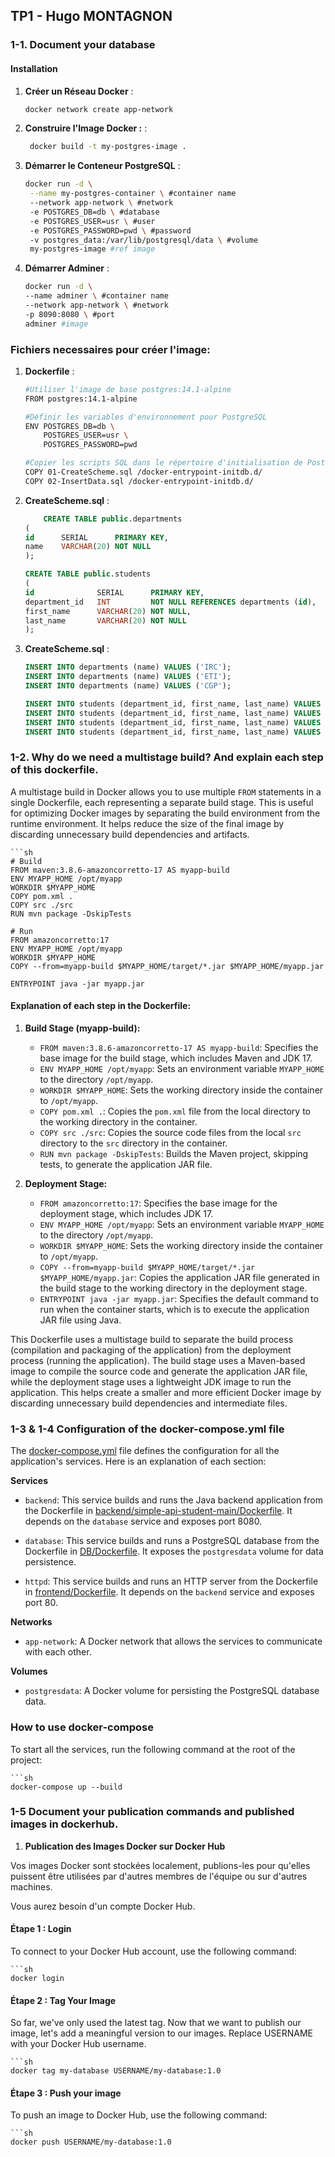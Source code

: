## TP1 - Hugo MONTAGNON

### 1-1. Document your database

#### Installation

1. **Créer un Réseau Docker** :
   ```sh
   docker network create app-network

2. **Construire l'Image Docker :** :
   ```sh
    docker build -t my-postgres-image .

3. **Démarrer le Conteneur PostgreSQL** :
   ```sh
   docker run -d \
    --name my-postgres-container \ #container name
    --network app-network \ #network
    -e POSTGRES_DB=db \ #database
    -e POSTGRES_USER=usr \ #user 
    -e POSTGRES_PASSWORD=pwd \ #password
    -v postgres_data:/var/lib/postgresql/data \ #volume
    my-postgres-image #ref image

4. **Démarrer Adminer** :
    ```sh
    docker run -d \ 
    --name adminer \ #container name
    --network app-network \ #network
    -p 8090:8080 \ #port
    adminer #image


### Fichiers necessaires pour créer l'image:

1. **Dockerfile** :

    ```sh
    #Utiliser l'image de base postgres:14.1-alpine
    FROM postgres:14.1-alpine

    #Définir les variables d'environnement pour PostgreSQL
    ENV POSTGRES_DB=db \
        POSTGRES_USER=usr \
        POSTGRES_PASSWORD=pwd

    #Copier les scripts SQL dans le répertoire d'initialisation de PostgreSQL
    COPY 01-CreateScheme.sql /docker-entrypoint-initdb.d/
    COPY 02-InsertData.sql /docker-entrypoint-initdb.d/

2. **CreateScheme.sql** :
    ```sql
        CREATE TABLE public.departments
    (
    id      SERIAL      PRIMARY KEY,
    name    VARCHAR(20) NOT NULL
    );

    CREATE TABLE public.students
    (
    id              SERIAL      PRIMARY KEY,
    department_id   INT         NOT NULL REFERENCES departments (id),
    first_name      VARCHAR(20) NOT NULL,
    last_name       VARCHAR(20) NOT NULL
    );

3. **CreateScheme.sql** :
    ```sql
    INSERT INTO departments (name) VALUES ('IRC');
    INSERT INTO departments (name) VALUES ('ETI');
    INSERT INTO departments (name) VALUES ('CGP');

    INSERT INTO students (department_id, first_name, last_name) VALUES (1, 'Eli', 'Copter');
    INSERT INTO students (department_id, first_name, last_name) VALUES (2, 'Emma', 'Carena');
    INSERT INTO students (department_id, first_name, last_name) VALUES (2, 'Jack', 'Uzzi');
    INSERT INTO students (department_id, first_name, last_name) VALUES (3, 'Aude', 'Javel');


### 1-2. Why do we need a multistage build? And explain each step of this dockerfile.

A multistage build in Docker allows you to use multiple `FROM` statements in a single Dockerfile, each representing a separate build stage. This is useful for optimizing Docker images by separating the build environment from the runtime environment. It helps reduce the size of the final image by discarding unnecessary build dependencies and artifacts.

    ```sh
    # Build
    FROM maven:3.8.6-amazoncorretto-17 AS myapp-build
    ENV MYAPP_HOME /opt/myapp
    WORKDIR $MYAPP_HOME
    COPY pom.xml .
    COPY src ./src
    RUN mvn package -DskipTests

    # Run
    FROM amazoncorretto:17
    ENV MYAPP_HOME /opt/myapp
    WORKDIR $MYAPP_HOME
    COPY --from=myapp-build $MYAPP_HOME/target/*.jar $MYAPP_HOME/myapp.jar

    ENTRYPOINT java -jar myapp.jar

#### Explanation of each step in the Dockerfile:

1. **Build Stage (myapp-build):**
   - `FROM maven:3.8.6-amazoncorretto-17 AS myapp-build`: Specifies the base image for the build stage, which includes Maven and JDK 17.
   - `ENV MYAPP_HOME /opt/myapp`: Sets an environment variable `MYAPP_HOME` to the directory `/opt/myapp`.
   - `WORKDIR $MYAPP_HOME`: Sets the working directory inside the container to `/opt/myapp`.
   - `COPY pom.xml .`: Copies the `pom.xml` file from the local directory to the working directory in the container.
   - `COPY src ./src`: Copies the source code files from the local `src` directory to the `src` directory in the container.
   - `RUN mvn package -DskipTests`: Builds the Maven project, skipping tests, to generate the application JAR file.

2. **Deployment Stage:**
   - `FROM amazoncorretto:17`: Specifies the base image for the deployment stage, which includes JDK 17.
   - `ENV MYAPP_HOME /opt/myapp`: Sets an environment variable `MYAPP_HOME` to the directory `/opt/myapp`.
   - `WORKDIR $MYAPP_HOME`: Sets the working directory inside the container to `/opt/myapp`.
   - `COPY --from=myapp-build $MYAPP_HOME/target/*.jar $MYAPP_HOME/myapp.jar`: Copies the application JAR file generated in the build stage to the working directory in the deployment stage.
   - `ENTRYPOINT java -jar myapp.jar`: Specifies the default command to run when the container starts, which is to execute the application JAR file using Java.

This Dockerfile uses a multistage build to separate the build process (compilation and packaging of the application) from the deployment process (running the application). The build stage uses a Maven-based image to compile the source code and generate the application JAR file, while the deployment stage uses a lightweight JDK image to run the application. This helps create a smaller and more efficient Docker image by discarding unnecessary build dependencies and intermediate files.


### 1-3 & 1-4 Configuration of the docker-compose.yml file

The [docker-compose.yml](docker-compose.yml) file defines the configuration for all the application's services. Here is an explanation of each section:

**Services**

- `backend`: This service builds and runs the Java backend application from the Dockerfile in [backend/simple-api-student-main/Dockerfile](backend/simple-api-student-main/Dockerfile). It depends on the `database` service and exposes port 8080.

- `database`: This service builds and runs a PostgreSQL database from the Dockerfile in [DB/Dockerfile](DB/Dockerfile). It exposes the `postgresdata` volume for data persistence.

- `httpd`: This service builds and runs an HTTP server from the Dockerfile in [frontend/Dockerfile](frontend/Dockerfile). It depends on the `backend` service and exposes port 80.

**Networks**

- `app-network`: A Docker network that allows the services to communicate with each other.

**Volumes**

- `postgresdata`: A Docker volume for persisting the PostgreSQL database data.

### How to use docker-compose

To start all the services, run the following command at the root of the project:

    ```sh
    docker-compose up --build

### 1-5 Document your publication commands and published images in dockerhub.

1. **Publication des Images Docker sur Docker Hub**

Vos images Docker sont stockées localement, publions-les pour qu'elles puissent être utilisées par d'autres membres de l'équipe ou sur d'autres machines.

Vous aurez besoin d'un compte Docker Hub.

#### Étape 1 : Login

To connect to your Docker Hub account, use the following command:

    ```sh
    docker login


#### Étape 2 : Tag Your Image

So far, we've only used the latest tag. Now that we want to publish our image, let's add a meaningful version to our images. Replace USERNAME with your Docker Hub username.

    ```sh
    docker tag my-database USERNAME/my-database:1.0

#### Étape 3 : Push your image

To push an image to Docker Hub, use the following command:

    ```sh
    docker push USERNAME/my-database:1.0

